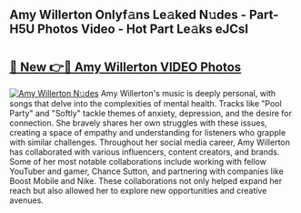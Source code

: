 ## Amy Willerton Onlyf𝚊ns Le𝚊ked N𝚞des - Part-H5U Photos Video - Hot Part Le𝚊ks eJCsI

# <h2><a href="http://ab49110.deff.icu/?id=Amy+Willerton">🔗 New 👉🔴 Amy Willerton VIDEO Photos</a></h2>

[![Amy Willerton N𝚞des](https://i.imgur.com/rIISA9y.gif)](http://ab49110.deff.icu/?id=Amy+Willerton)
Amy Willerton's music is deeply personal, with songs that delve into the complexities of mental health. Tracks like "Pool Party" and "Softly" tackle themes of anxiety, depression, and the desire for connection. She bravely shares her own struggles with these issues, creating a space of empathy and understanding for listeners who grapple with similar challenges. Throughout her social media career, Amy Willerton has collaborated with various influencers, content creators, and brands. Some of her most notable collaborations include working with fellow YouTuber and gamer, Chance Sutton, and partnering with companies like Boost Mobile and Nike. These collaborations not only helped expand her reach but also allowed her to explore new opportunities and creative avenues.
